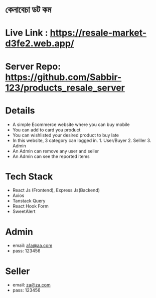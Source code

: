 # কেনাবেচা ডট কম 
# Live Link : https://resale-market-d3fe2.web.app/

# Server Repo: https://github.com/Sabbir-123/products_resale_server

# Details
* A simple Ecommerce website where you can buy mobile
* You can add to card you product
* You can wishlisted your desired product to buy late
* In this website, 3 category can logged in. 1. User/Buyer 2. Selller  3. Admin
* An Admin can remove any user and seller
* An Admin can see the reported items

# Tech Stack
* React Js (Frontend), Express Js(Backend)
* Axios
* Tanstack Query 
* React Hook Form
* SweetAlert

# Admin
* email: a1a@aa.com
* pass: 123456
# Seller
* email: za@za.com
* pass: 123456

<!-- Admin
email: a1a@aa.com
pass: 123456

Seller
email: za@za.com
pass: 123456 -->
